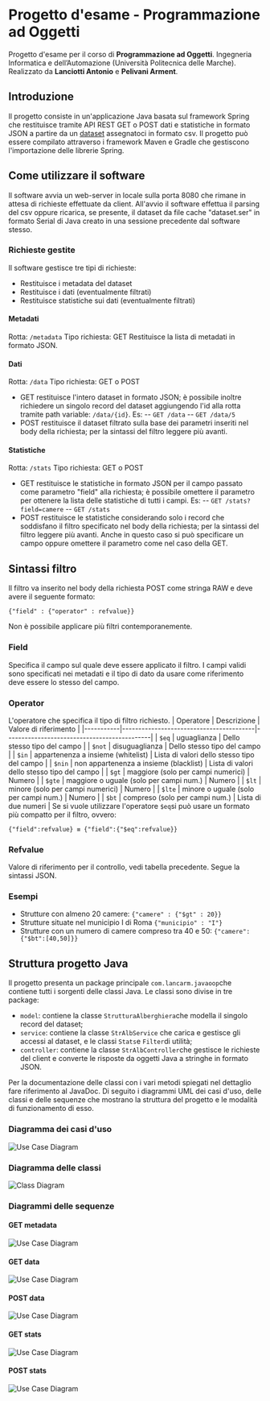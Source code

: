 
# Progetto d'esame - Programmazione ad Oggetti
Progetto d'esame per il corso di **Programmazione ad Oggetti**.
Ingegneria Informatica e dell’Automazione (Università Politecnica delle Marche).
Realizzato da **Lanciotti Antonio** e **Pelivani Arment**.

## Introduzione
Il progetto consiste in un'applicazione Java basata sul framework Spring che restituisce tramite API REST GET o POST dati e statistiche in formato JSON a partire da un [dataset](http://dati.lazio.it/catalog/dataset/310fc617-37a6-4ad2-bcab-25bf69512693/resource/3adcd1dc-9461-4475-8377-e1f3ba041d81/download/romacapitaleelencoesercizialberghiericomunediroma5stelle.csv) assegnatoci in formato csv.
Il progetto può essere compilato attraverso i framework Maven e Gradle che gestiscono l'importazione delle librerie Spring.

## Come utilizzare il software

Il software avvia un web-server in locale sulla porta 8080 che rimane in attesa di richieste effettuate da client.
All'avvio il software effettua il parsing del csv oppure ricarica, se presente, il dataset da file cache "dataset.ser" in formato Serial di Java creato in una sessione precedente dal software stesso.

### Richieste gestite
Il software gestisce tre tipi di richieste:
- Restituisce i metadata del dataset
- Restituisce i dati (eventualmente filtrati)
- Restituisce statistiche sui dati (eventualmente filtrati)

#### Metadati
Rotta: `/metadata`
Tipo richiesta: GET
Restituisce la lista di metadati in formato JSON.

#### Dati
Rotta: `/data`
Tipo richiesta: GET o POST
- GET restituisce l'intero dataset in formato JSON; è possibile inoltre richiedere un singolo record del dataset aggiungendo l'id alla rotta tramite path variable: `/data/{id}`.
 Es:
 -- `GET /data`
-- `GET /data/5`
- POST restituisce il dataset filtrato sulla base dei parametri inseriti nel body della richiesta; per la sintassi del filtro leggere più avanti.

#### Statistiche
Rotta: `/stats`
Tipo richiesta: GET o POST
- GET restituisce le statistiche in formato JSON per il campo passato come parametro "field" alla richiesta; è possibile omettere il parametro per ottenere la lista delle statistiche di tutti i campi.
Es:
-- `GET /stats?field=camere`
-- `GET /stats`
- POST restituisce le statistiche considerando solo i record che soddisfano il filtro specificato nel body della richiesta; per la sintassi del filtro leggere più avanti.
Anche in questo caso si può specificare un campo oppure omettere il parametro come nel caso della GET.

## Sintassi filtro

Il filtro va inserito nel body della richiesta POST come stringa RAW e deve avere il seguente formato:

    {"field" : {"operator" : refvalue}}

Non è possibile applicare più filtri contemporanemente.
### Field
Specifica il campo sul quale deve essere applicato il filtro.
I campi validi sono specificati nei metadati e il tipo di dato da usare come riferimento deve essere lo stesso del campo.

### Operator
L'operatore che specifica il tipo di filtro richiesto.
| Operatore | Descrizione                             | Valore di riferimento                       |
|-----------|-----------------------------------------|---------------------------------------------|
| `$eq`       | uguaglianza                             | Dello stesso tipo del campo                         |
| `$not`      | disuguaglianza                          | Dello stesso tipo del campo                         |
| `$in`       | appartenenza a insieme (whitelist)      | Lista di valori dello stesso tipo del campo |
| `$nin`      | non appartenenza a insieme (blacklist)  | Lista di valori dello stesso tipo del campo |
| `$gt`       | maggiore (solo per campi numerici)      | Numero                                      |
| `$gte`      | maggiore o uguale (solo per campi num.) | Numero                                      |
| `$lt`       | minore (solo per campi numerici)        | Numero                                      |
| `$lte`      | minore o uguale (solo per campi num.)   | Numero                                      |
| `$bt`       | compreso (solo per campi num.)          | Lista di due numeri                         |
Se si vuole utilizzare l'operatore `$eq`si può usare un formato più compatto per il filtro, ovvero:

    {"field":refvalue} ≡ {"field":{"$eq":refvalue}}

### Refvalue
 Valore di riferimento per il controllo, vedi tabella precedente.
 Segue la sintassi JSON.

### Esempi
- Strutture con almeno 20 camere:   `{"camere" : {"$gt" : 20}}`
- Strutture situate nel municipio I di Roma `{"municipio" : "I"}`
- Strutture con un numero di camere compreso tra 40 e 50: `{"camere":{"$bt":[40,50]}}`

## Struttura progetto Java
Il progetto presenta un package principale `com.lancarm.javaoop`che contiene tutti i sorgenti delle classi Java. Le classi sono divise in tre package:
- `model`: contiene la classe `StrutturaAlberghiera`che modella il singolo record del dataset;
- `service`: contiene la classe `StrAlbService` che carica e gestisce gli accessi al dataset, e le classi `Stats`e `Filter`di utilità;
- `controller`: contiene la classe `StrAlbController`che gestisce le richieste del client e converte le risposte da oggetti Java a stringhe in formato JSON.

Per la documentazione delle classi con i vari metodi spiegati nel dettaglio fare riferimento al JavaDoc.
Di seguito i diagrammi UML dei casi d'uso, delle classi e delle sequenze che mostrano la struttura del progetto e le modalità di funzionamento di esso.

### Diagramma dei casi d'uso
![Use Case Diagram](readme_resources/usecase.png)

### Diagramma delle classi
![Class Diagram](readme_resources/class.png)

### Diagrammi delle sequenze
#### GET metadata
![Use Case Diagram](readme_resources/getMetadata.png)
#### GET data
![Use Case Diagram](readme_resources/getData.png)
#### POST data
![Use Case Diagram](readme_resources/postData.png)
#### GET stats
![Use Case Diagram](readme_resources/getStats.png)
#### POST stats
![Use Case Diagram](readme_resources/postStats.png)
